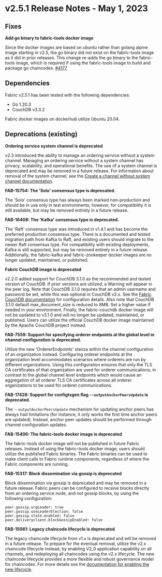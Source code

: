 v2.5.1 Release Notes - May 1, 2023
==================================

Fixes
-----

**Add go binary to fabric-tools docker image**

Since the docker images are based on ubuntu rather than golang alpine image starting in v2.5,
the go binary did not exist on the fabric-tools image as it did in prior releases.
This change re-adds the go binary to the fabric-tools image,
which is required if using the fabric-tools image to build and package go chaincodes.
[#4177](https://github.com/hyperledger/fabric/pull/4177)


Dependencies
------------
Fabric v2.5.1 has been tested with the following dependencies:
* Go 1.20.3
* CouchDB v3.3.2

Fabric docker images on dockerhub utilize Ubuntu 20.04.


Deprecations (existing)
-----------------------

**Ordering service system channel is deprecated**

v2.3 introduced the ability to manage an ordering service without a system channel.
Managing an ordering service without a system channel has privacy, scalability,
and operational benefits. The use of a system channel is deprecated and may be removed in a future release.
For information about removal of the system channel, see the [Create a channel without system channel documentation](https://hyperledger-fabric.readthedocs.io/en/release-2.3/create_channel/create_channel_participation.html).

**FAB-15754: The 'Solo' consensus type is deprecated.**

The 'Solo' consensus type has always been marked non-production and should be in
use only in test environments; however, for compatibility it is still available,
but may be removed entirely in a future release.

**FAB-16408: The 'Kafka' consensus type is deprecated.**

The 'Raft' consensus type was introduced in v1.4.1 and has become the preferred
production consensus type.  There is a documented and tested migration path from
Kafka to Raft, and existing users should migrate to the newer Raft consensus type.
For compatibility with existing deployments, Kafka is still supported,
but may be removed entirely in a future release.
Additionally, the fabric-kafka and fabric-zookeeper docker images are no longer updated, maintained, or published.

**Fabric CouchDB image is deprecated**

v2.2.0 added support for CouchDB 3.1.0 as the recommended and tested version of CouchDB.
If prior versions are utilized, a Warning will appear in the peer log.
Note that CouchDB 3.1.0 requires that an admin username and password be set,
while this was optional in CouchDB v2.x. See the
[Fabric CouchDB documentation](https://hyperledger-fabric.readthedocs.io/en/v2.2.0/couchdb_as_state_database.html#couchdb-configuration)
for configuration details.
Also note that CouchDB 3.1.0 default max_document_size is reduced to 8MB. Set a higher value if needed in your environment.
Finally, the fabric-couchdb docker image will not be updated to v3.1.0 and will no longer be updated, maintained, or published.
Users can utilize the official CouchDB docker image maintained by the Apache CouchDB project instead.

**FAB-7559: Support for specifying orderer endpoints at the global level in channel configuration is deprecated.**

Utilize the new 'OrdererEndpoints' stanza within the channel configuration of an organization instead.
Configuring orderer endpoints at the organization level accommodates
scenarios where orderers are run by different organizations. Using
this configuration ensures that only the TLS CA certificates of that organization
are used for orderer communications; in contrast to the global channel level endpoints which
would cause an aggregation of all orderer TLS CA certificates across
all orderer organizations to be used for orderer communications.

**FAB-17428: Support for configtxgen flag `--outputAnchorPeersUpdate` is deprecated.**

The `--outputAnchorPeersUpdate` mechanism for updating anchor peers has always had
limitations (for instance, it only works the first time anchor peers are updated).
Instead, anchor peer updates should be performed through channel configuration updates.

**FAB-15406: The fabric-tools docker image is deprecated**

The fabric-tools docker image will not be published in future Fabric releases.
Instead of using the fabric-tools docker image, users should utilize the
published Fabric binaries. The Fabric binaries can be used to make client calls
to Fabric runtime components, regardless of where the Fabric components are running.

**FAB-15317: Block dissemination via gossip is deprecated**

Block dissemination via gossip is deprecated and may be removed in a future release.
Fabric peers can be configured to receive blocks directly from an ordering service
node, and not gossip blocks, by using the following configuration:
```
peer.gossip.orgLeader: true
peer.gossip.useLeaderElection: false
peer.gossip.state.enabled: false
peer.deliveryclient.blockGossipEnabled: false
```

**FAB-15061: Legacy chaincode lifecycle is deprecated**

The legacy chaincode lifecycle from v1.x is deprecated and will be removed
in a future release. To prepare for the eventual removal, utilize the v2.x
chaincode lifecycle instead, by enabling V2_0 application capability on all
channels, and redeploying all chaincodes using the v2.x lifecycle. The new
chaincode lifecycle provides a more flexible and robust governance model
for chaincodes. For more details see the
[documentation for enabling the new lifecycle](https://hyperledger-fabric.readthedocs.io/en/release-2.2/enable_cc_lifecycle.html).